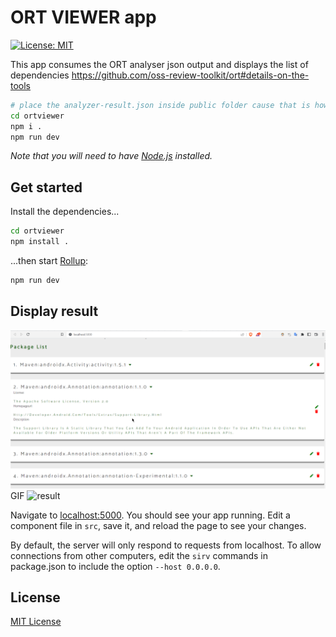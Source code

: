# ORT VIEWER app
[![License: MIT](https://img.shields.io/badge/License-MIT-yellow.svg)](https://opensource.org/licenses/MIT)

This app consumes the ORT analyser json output and displays the list of dependencies
https://github.com/oss-review-toolkit/ort#details-on-the-tools

```bash
# place the analyzer-result.json inside public folder cause that is how src/App.svelte file is looking for analyzer-result.json file
cd ortviewer
npm i .
npm run dev
```

_Note that you will need to have [Node.js](https://nodejs.org) installed._

## Get started

Install the dependencies...

```bash
cd ortviewer
npm install .
```

...then start [Rollup](https://rollupjs.org):

```bash
npm run dev
```

## Display result

![result](demo.png)
GIF
![result](demo.gif)

Navigate to [localhost:5000](http://localhost:5000). You should see your app running. Edit a component file in `src`, save it, and reload the page to see your changes.

By default, the server will only respond to requests from localhost. To allow connections from other computers, edit the `sirv` commands in package.json to include the option `--host 0.0.0.0`.
## License
[MIT License](LICENSE)
